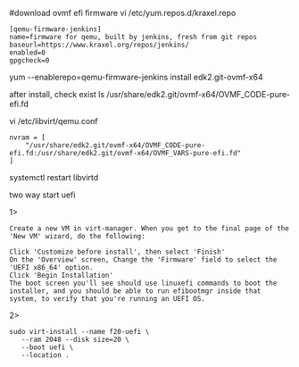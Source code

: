 
#download ovmf efi firmware
vi /etc/yum.repos.d/kraxel.repo

    [qemu-firmware-jenkins]
    name=firmware for qemu, built by jenkins, fresh from git repos
    baseurl=https://www.kraxel.org/repos/jenkins/
    enabled=0
    gpgcheck=0


yum --enablerepo=qemu-firmware-jenkins install edk2.git-ovmf-x64

after install, check exist
ls /usr/share/edk2.git/ovmf-x64/OVMF_CODE-pure-efi.fd

vi /etc/libvirt/qemu.conf

    nvram = [
        "/usr/share/edk2.git/ovmf-x64/OVMF_CODE-pure-efi.fd:/usr/share/edk2.git/ovmf-x64/OVMF_VARS-pure-efi.fd"
    ]

systemctl restart libvirtd

two way start uefi

1>

    Create a new VM in virt-manager. When you get to the final page of the 'New VM' wizard, do the following:
    
    Click 'Customize before install', then select 'Finish'
    On the 'Overview' screen, Change the 'Firmware' field to select the 'UEFI x86_64' option.
    Click 'Begin Installation'
    The boot screen you'll see should use linuxefi commands to boot the installer, and you should be able to run efibootmgr inside that system, to verify that you're running an UEFI OS.
2>

    sudo virt-install --name f20-uefi \
       --ram 2048 --disk size=20 \
       --boot uefi \
       --location .
